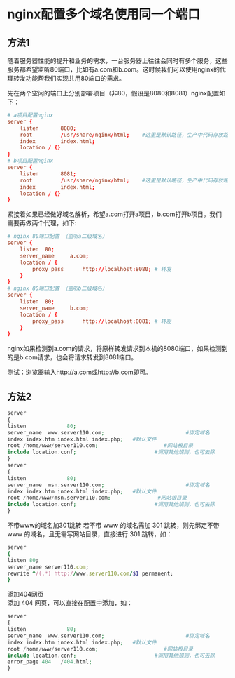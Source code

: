 # nginx配置多个域名使用同一个端口


<!--more-->
## 方法1
随着服务器性能的提升和业务的需求，一台服务器上往往会同时有多个服务，这些服务都希望监听80端口，比如有a.com和b.com。这时候我们可以使用nginx的代理转发功能帮我们实现共用80端口的需求。

先在两个空闲的端口上分别部署项目（非80，假设是8080和8081）nginx配置如下：
``` conf
# a项目配置nginx
server {
    listen       8080;
    root         /usr/share/nginx/html;    #这里是默认路径，生产中代码存放路径：root /web/vue-base-demo/dist/;
    index        index.html;
    location / {}
}
# b项目配置nginx
server {
    listen       8081;
    root         /usr/share/nginx/html;    #这里是默认路径，生产中代码存放路径：root /web/react-base-demo/build;
    index        index.html;
    location / {}
}
```
紧接着如果已经做好域名解析，希望a.com打开a项目，b.com打开b项目。我们需要再做两个代理，如下:
``` conf
# nginx 80端口配置 （监听a二级域名）
server {
    listen  80;
    server_name     a.com;
    location / {
        proxy_pass      http://localhost:8080; # 转发
    }
}
# nginx 80端口配置 （监听b二级域名）
server {
    listen  80;
    server_name     b.com;
    location / {
        proxy_pass      http://localhost:8081; # 转发
    }
}
```
nginx如果检测到a.com的请求，将原样转发请求到本机的8080端口，如果检测到的是b.com请求，也会将请求转发到8081端口。

测试：浏览器输入http://a.com或http://b.com即可。
## 方法2
```php
server  
{  
listen             80;  
server_name  www.server110.com;                          #绑定域名  
index index.htm index.html index.php;   #默认文件  
root /home/www/server110.com;                     #网站根目录
include location.conf;                         #调用其他规则，也可去除
}
server  
{  
listen             80;  
server_name  msn.server110.com;                          #绑定域名  
index index.htm index.html index.php;   #默认文件  
root /home/www/msn.server110.com;               #网站根目录
include location.conf;                         #调用其他规则，也可去除
}
```
不带www的域名加301跳转
若不带 www 的域名需加 301 跳转，则先绑定不带 www 的域名，且无需写网站目录，直接进行 301 跳转，如：
```ruby
server
{
listen 80;
server_name server110.com;
rewrite ^/(.*) http://www.server110.com/$1 permanent;
}
```
添加404网页  
添加 404 网页，可以直接在配置中添加，如：
```php
server  
{  
listen             80;  
server_name  www.server110.com;                          #绑定域名  
index index.htm index.html index.php;   #默认文件  
root /home/www/server110.com;                     #网站根目录
include location.conf;                         #调用其他规则，也可去除
error_page 404   /404.html;  
}
```

